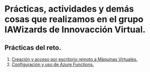 # Prácticas, actividades y demás cosas que realizamos en el grupo IAWizards de Innovacción Virtual.

## Prácticas del reto.
1. [Creación y acceso por escritorio remoto a Máquinas Virtuales.](/VM1/Reporte.md)
2. [Configuración y uso de Azure Functions.](/AzureFunctions1/Reporte.md)